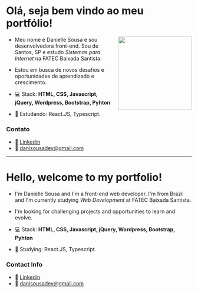 # Olá, seja bem vindo ao meu portfólio! 

<img align="right" height="200" src="https://images.emojiterra.com/google/android-pie/512px/1f469-1f3fb-1f4bb.png"/>

* Meu nome é Danielle Sousa e sou desenvolvedora front-end. Sou de Santos, SP e estudo *Sistemas para Internet* na FATEC Baixada Santista.
* Estou em busca de novos desafios e oportunidades de aprendizado e crescimento.

* 💻 Stack: **HTML, CSS, Javascript, jQuery, Wordpress, Bootstrap, Pyhton**
* 📖 Estudando: React.JS, Typescript.

### Contato
* 🔗 [Linkedin](https://www.linkedin.com/in/danielle-sousa/) 
* 📧 danisousadev@gmail.com

* * *

# Hello, welcome to my portfolio! 

* I'm Danielle Sousa and I'm a front-end web developer. I'm from Brazil and I'm currently studying *Web Development* at FATEC Baixada Santista.
* I'm looking for challenging projects and opportunities to learn and evolve. 

* 💻 Stack: **HTML, CSS, Javascript, jQuery, Wordpress, Bootstrap, Pyhton**
* 📖 Studying: React.JS, Typescript.

### Contact Info
* 🔗 [Linkedin](https://www.linkedin.com/in/danielle-sousa/) 
* 📧 danisousadev@gmail.com

